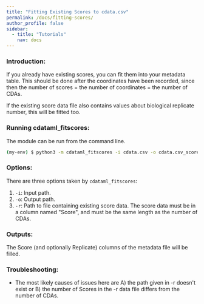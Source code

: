```yaml
---
title: "Fitting Existing Scores to cdata.csv"
permalink: /docs/fitting-scores/
author_profile: false
sidebar:
  - title: "Tutorials"
    nav: docs
---
```


### Introduction:

If you already have existing scores, you can fit them into your metadata table. This should be done after the coordinates have been recorded, since then the number of scores = the number of coordinates = the number of CDAs.

If the existing score data file also contains values about biological replicate number, this will be fitted too.

### Running cdataml_fitscores:

The module can be run from the command line.

```sh
(my-env) $ python3 -m cdataml_fitscores -i cdata.csv -o cdata.csv_scored -r <path-to-existing-score-data>
```

### Options:

There are three options taken by ```cdataml_fitscores```:
1. ```-i```: Input path.
2. ```-o```: Output path.
3. ```-r```: Path to file containing existing score data. The score data must be in a column named "Score", and must be the same length as the number of CDAs.

### Outputs:

The Score (and optionally Replicate) columns of the metadata file will be filled.

### Troubleshooting:

- The most likely causes of issues here are A) the path given in -r doesn't exist or B) the number of Scores in the -r data file differs from the number of CDAs. 
